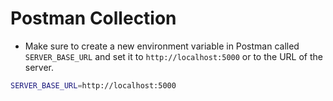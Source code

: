 # Postman Collection

- Make sure to create a new environment variable in Postman called `SERVER_BASE_URL` and set it to `http://localhost:5000` or to the URL of the server.

```bash
SERVER_BASE_URL=http://localhost:5000
```
